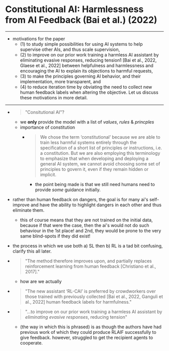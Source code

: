 # Constitutional AI: Harmlessness from AI Feedback (Bai et al.) (2022)

--- 
* motivations for the paper
    * (1) to study simple possibilities for using AI systems to help supervise other AIs, and thus scale supervision, 
    * (2) to improve on our prior work training a harmless AI assistant by eliminating evasive responses, reducing tension1 [Bai et al., 2022, Glaese et al., 2022] between helpfulness and harmlessness and encouraging the AI to explain its objections to harmful requests,
    * (3) to make the principles governing AI behavior, and their implementation, more transparent, and 
    * (4) to reduce iteration time by obviating the need to collect new human feedback labels when altering the objective. Let us discuss these motivations in more detail. 
---
* > "Consitutional AI"?
    * we **only** provide the model with a list of *values*, *rules* & *princples*
    * importance of constitution
        * > We chose the term ‘constitutional’ because we are able to train less harmful systems entirely through the specification of a short list of principles or instructions, i.e. a constitution. But we are also employing this terminology to emphasize that when developing and deploying a general AI system, we cannot avoid choosing some set of principles to govern it, even if they remain hidden or implicit.
            * the point being made is that we still need humans need to provide *some* guidance initially. 

* rather than human feedback on dangers, the goal is for many ai's self-improve and have the ability to highlight dangers in each other and thus eliminate them.
    * this of course means that they are not trained on the initial data, because if that were the case, then the ai's would not do such behaviour in the 1st place! and 2nd, they would be prone to the very same blind-spots if they did exist!

* the process in which we use both a) SL then b) RL is a tad bit confusing, clarify this all later.

* > "The method therefore improves upon, and partially replaces reinforcement learning from human feedback [Christiano et al., 2017]."
    * how are we actually  

* > "The new assistant ‘RL-CAI’ is preferred by crowdworkers over those trained with previously collected [Bai et al., 2022, Ganguli et al., 2022] human feedback labels for harmfulness."

* > "...to improve on our prior work training a harmless AI assistant by *eliminating evasive responses*, reducing tension"
    * (the way in which this is phrased) is as though the authors have had previous work of which they could produce RLAIF successfully to give feedback. however, struggled to get the recipient agents to cooperate.

